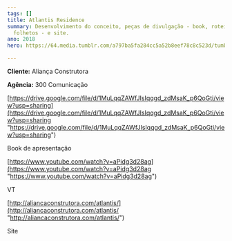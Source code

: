 ```yaml
---
tags: []
title: Atlantis Residence
summary: Desenvolvimento do conceito, peças de divulgação - book, roteiro para vts,
  folhetos - e site.
ano: 2018
hero: https://64.media.tumblr.com/a797ba5fa284cc5a52b8eef78c8c523d/tumblr_n0sns6x6X31tsd7eso2_500.jpg

---
```

**Cliente:** Aliança Construtora

**Agência:** 300 Comunicação

[https://drive.google.com/file/d/1MuLqqZAWfJIsIqqgd_zdMsaK_p6QoGti/view?usp=sharing](https://drive.google.com/file/d/1MuLqqZAWfJIsIqqgd_zdMsaK_p6QoGti/view?usp=sharing "https://drive.google.com/file/d/1MuLqqZAWfJIsIqqgd_zdMsaK_p6QoGti/view?usp=sharing")

Book de apresentação

[https://www.youtube.com/watch?v=aPidg3d28ag](https://www.youtube.com/watch?v=aPidg3d28ag "https://www.youtube.com/watch?v=aPidg3d28ag")

VT

[http://aliancaconstrutora.com/atlantis/](http://aliancaconstrutora.com/atlantis/ "http://aliancaconstrutora.com/atlantis/")

Site